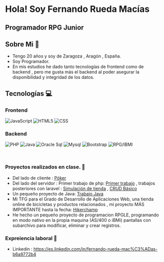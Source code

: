 <h1>Hola! Soy Fernando Rueda Macías</h1>
<h2>Programador RPG Junior</h2>

## Sobre Mi :raising_hand:
- Tengo 20 años y soy de Zaragoza , Aragón , España.
- Soy Programador.
- En mis estudios he dado tanto tecnologías de frontend como de backend , pero me gusta más el backend al poder asegurar la disponibilidad y integridad de los datos.

## Tecnologías :computer: 
  ### Frontend
  ![JavaScript](https://img.shields.io/badge/JavaScript-yellow?style=for-the-badge)
  ![HTML5](https://img.shields.io/badge/HTML-orange?style=for-the-badge)
  ![CSS](https://img.shields.io/badge/CSS-blue?style=for-the-badge)
  
  ### Backend
  ![PHP](https://img.shields.io/badge/PHP-blue?style=for-the-badge)
  ![Java](https://img.shields.io/badge/Java-orange?style=for-the-badge)
  ![Oracle Sql](https://img.shields.io/badge/Oracle-F80000?style=for-the-badge)
  ![Mysql](https://img.shields.io/badge/MySQL-4479A1?style=for-the-badge)
  ![Bootstrap](https://img.shields.io/badge/Bootstrap-563D7C?style=for-the-badge)
  ![RPG/IBMI](https://img.shields.io/badge/IBMI-darkblue?style=for-the-badge)

   <br>

### Proyectos realizados en clase. :school_satchel:
 - Del lado de cliente : [Póker](https://github.com/FernandoRuedaMacias/Pokerjs)
 - Del lado del servidor : Primer trabajo de php:  [Primer trabajo](https://github.com/FernandoRuedaMacias/PrimerTrabajophp) , trabajos posteriores con laravel : [Simulación de tienda](https://github.com/FernandoRuedaMacias/TrabajoDWS) , [CRUD Básico](https://github.com/FernandoRuedaMacias/CRUD-Basico-Laravel)
 - Un pequeño proyecto de Java:   [Trabajo Java](https://github.com/FernandoRuedaMacias/TrabajoFicherosJava)
 - Mi TFG para el Grado de Desarrollo de Aplicaciones Web, una tienda online de bicicletas y productos relacionados ,  mi proyecto MÁS IMPORTANTE hasta la fecha:   [Hikerchamp](https://github.com/FernandoRuedaMacias/TFG_DAW_Fernando)
 - He hecho un pequeño proyecto de programacion RPGLE, programando en modo nativo en la propia maquina (AS/400 o iBMi) pantallas con subarchivo para modificar, eliminar y crear registros.

### Expreiencia laboral :blue_book:
 -  Linkedin : https://es.linkedin.com/in/fernando-rueda-mac%C3%ADas-b6a9772b4


